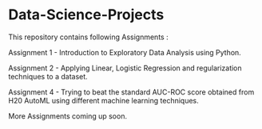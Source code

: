 # Data-Science-Projects
This repository contains following Assignments : 

Assignment 1 - Introduction to Exploratory Data Analysis using Python. 

Assignment 2 - Applying Linear, Logistic Regression and regularization techniques to a dataset. 

Assignment 4 - Trying to beat the standard AUC-ROC score obtained from H20 AutoML using different machine learning techniques. 

More Assignments coming up soon.

